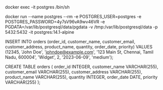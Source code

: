 docker exec -it postgres /bin/sh

docker run --name postgres --rm -e POSTGRES_USER=postgres -e POSTGRES_PASSWORD=4y7sV96vA9wv46VR -e PGDATA=/var/lib/postgresql/data/pgdata -v /tmp:/var/lib/postgresql/data -p 5432:5432 -it postgres:14.1-alpine


INSERT INTO orders (order_id, customer_name, customer_email, customer_address, product_name, quantity, order_date, priority) VALUES (12345, 'John Doe', 'johndoe@example.com', '123 Main St, Chennai, Tamil Nadu, 600004', 'Widget', 2, '2023-06-09', 'medium');

CREATE TABLE orders (
    order_id INTEGER,
    customer_name VARCHAR(255),
    customer_email VARCHAR(255),
    customer_address VARCHAR(255),
    product_name VARCHAR(255),
    quantity INTEGER,
    order_date DATE,
    priority VARCHAR(255)
);
